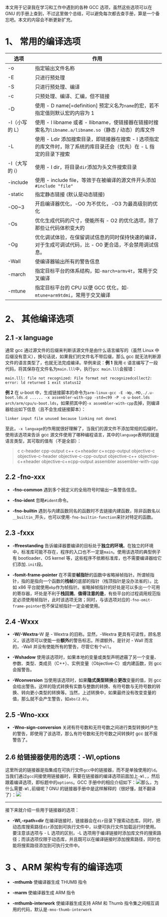 本文用于记录我在学习和工作中遇到的各种 GCC 选项，虽然这些选项可以在 GNU 的手册上查到，不过这里做个总结，可以避免每次都去查手册，算是一个备忘吧。本文的内容会不断更新扩充。

1、 常用的编译选项
==========

<table><thead><tr><th>选项</th><th>作用</th></tr></thead><tbody><tr><td>-o</td><td>指定输出文件名称</td></tr><tr><td>-E</td><td>只进行预处理</td></tr><tr><td>-S</td><td>只进行预处理、编译</td></tr><tr><td>-c</td><td>只预处理、编译、汇编，但不链接</td></tr><tr><td>-D</td><td>使用 - D name[=definition] 预定义名为<code>name</code>的宏，若不指定值则默认宏的内容为 1</td></tr><tr><td>-l（小写的 L）</td><td>使用 - l libname 或者 - llibname，使链接器在链接时搜索名为<code>libname.a/libname.so</code>（静态 / 动态）的库文件</td></tr><tr><td>-L</td><td>使用 - Ldir 添加搜索目录，即链接器在搜索 - l 选项指定的库文件时，除了系统的库目录还会（优先）在 - L 指定的目录下搜索</td></tr><tr><td>-I（大写的 i）</td><td>使用 - I dir，将目录<code>dir</code>添加为头文件搜索目录</td></tr><tr><td>-include</td><td>使用 - include file，等效于在被编译的源文件开头添加<code>#include "file"</code></td></tr><tr><td>-static</td><td>指定静态链接 (默认是动态链接)</td></tr><tr><td>-O0~3</td><td>开启编译器优化，-O0 为不优化，-O3 为最高级别的优化</td></tr><tr><td>-Os</td><td>优化生成代码的尺寸，使能所有 - O2 的优化选项，除了那些让代码体积变大的</td></tr><tr><td>-Og</td><td>优化调试体验，在保留调试信息的同时保持快速的编译，对于生成可调试代码，比 - O0 更合适，不会禁用调试信息。</td></tr><tr><td>-Wall</td><td>使编译器输出所有的警告信息</td></tr><tr><td>-march</td><td>指定目标平台的体系结构，如<code>-march=armv4t</code>，常用于交叉编译</td></tr><tr><td>-mtune</td><td>指定目标平台的 CPU 以便 GCC 优化，如<code>-mtune=arm9tdmi</code>，常用于交叉编译</td></tr></tbody></table>

2、 其他编译选项
=========

2.1 -x language
---------------

通常 gcc 通过源文件的后缀来判断该源文件是由什么语言编写的（虽然 Linux 中后缀没有意义），换句话说，如果我们的文件名不带后缀，那么 gcc 就无法判断源文件的语言类型了，也就无法完成编译。举例来说：**例 1** 我用 c 语言编写了一段代码，将其保存在文件名为`main.lll`中，执行`gcc main.lll`会报错：

```
main.lll: file not recognized: File format not recognizedcollect2: error: ld returned 1 exit status12
```

**例 2** 在 u-boot 中，生成链接脚本的命令为`arm-linux-gcc -E -Wp,-MD,./.u-boot.lds.d ...... -x assembler-with-cpp -std=c99 -P -o u-boot.lds arch/arm/cpu/u-boot.lds`，如果把其中的`-x assembler-with-cpp`去掉，则编译器给出如下信息（且不会生成链接脚本）：

```
linker input file unused because linking not done1
```

至此，`-x language`的作用就很好理解了，当我们的源文件不添加常规的后缀时，使用该选项来告诉 gcc 源文件使用了哪种编程语言，其中的`language`表明的就是语言类型，其可取的值有（不是全部）：

> c c-header cpp-output c++ c+±header c+±cpp-output objective-c objective-c-header objective-c-cpp-output objective-c++ objective-c+±header objective-c+±cpp-output assembler assembler-with-cpp

2.2 -fno-xxx
------------

*   **-fno-common** 遇到多个弱定义的全局符号时输出一条警告信息。
    
*   **-fno-ident** 忽略`#ident`命令。
    
*   **-fno-builtin** 遇到与内建函数同名的函数时不去链接内建函数，除非函数名以`__builtin_`开头，也可以使用`-fno-builtin-function`来针对特定的函数。
    

2.3 -fxxx
---------

*   **-ffreestanding** 告诉编译器要编译的目标处于**独立的环境**。在独立的环境中，标准库可能不存在，程序的入口也不一定是`main`。使用该选项的典型例子有 bootloader、OS kernel 等，这些程序不依赖标准库，也不需要编译器给它们添加`.init`段。
    
*   **-fomit-frame-pointer** 在不需要**帧指针**的函数中省略掉帧指针。所谓帧指针，指的是指向一个函数的**栈帧**的底部的指针（栈顶指针是没办法省的）。比如 x86 平台就使用`ebp`作为帧指针。省略掉帧指针的好处是可以多出一个可用的寄存器，坏处是不利于**栈回溯**。**值得注意的是**，有些平台的过程调用规范指定必须使用帧指针，此时该选项无效；同时，与该选项对应的`-fno-omit-frame-pointer`也不保证帧指针一定会被使用。
    

2.4 -Wxxx
---------

*   **-W/-Wextra**-W 是 - Wextra 的旧称。显然，-Wextra 更具有可读性，顾名思义，该选项可以使能一些**额外**的警告标志。所谓额外，是针对 - Wall 而言的，-Wall 并没有使能所有的警告，尽管它有个`all`。
    
*   **-Wshadow** 使用该选项时，如果本地的变量或类型声明遮蔽了另一个变量、参数、类型、类成员（C++）、实例变量（Objective-C）或内建函数，则 gcc 会报警告。
    
*   **-Wconversion** 当使用该选项时，如果**隐式类型转换**会**更改**变量的值，则 gcc 会给出警告。这样的隐式转换有实数与整数的转换、有符号数与无符号数的转换、转向更小类型的转换等。当然，上述转换中，如果最终没有改变变量的值，那么就不会产生警告，如`abs(2.0)`。
    

2.5 -Wno-xxx
------------

*   **-Wno-sign-conversion** 关闭有符号数和无符号数之间进行类型转换时产生的警告，即使用了该选项，那么有符号数和无符号数之间转换时 gcc 就不报警告了。
    

2.6 给链接器使用的选项：-Wl,options
-------------------------

这里所说的链接器是指集成在可执行文件`gcc`中的链接器，而不是单独使用的`ld`。当我们通过`gcc`间接使用链接器时，需要在链接器的编译选项前面加上`-Wl,`，然后跟着编译选项，即标题中的`options`。GCC 手册中的相应介绍如下：![](https://mmbiz.qpic.cn/mmbiz_png/wqfIPAmgib2UfI3iaeUKEPG0RJ5mBMJwNIGjn6BG3ekVLib0a8uuM6HgQVpbWW0iadCgwOQrqe5F3Mu5xfgqKKPhnA/640?wx_fmt=png)那么，为什么需要`-Wl,`前缀呢？GNU 的链接器手册中是这样解释的（很好懂，就不翻译了）：![](https://mmbiz.qpic.cn/mmbiz_png/wqfIPAmgib2UfI3iaeUKEPG0RJ5mBMJwNIlLrlrDfIJuS9nr5ceIHLlmic0blKiaWUqnnLhMC6nfhjKibWW9AarerkQ/640?wx_fmt=png)

* * *

接下来就介绍一些用于链接器的选项：

*   **-Wl,-rpath=dir** 在编译链接时，链接器会在`dir`目录下搜索动态库。同时，把动态库搜索路径`dir`添加到可执行文件中，以便可执行文件加载运行时使用。要注意该选项与 - L 选项的区别，-L 选项用于编译链接时添加库文件的搜索路径；而该选项仅限于动态库，并且既可以在编译链接时添加搜索路径，同时也能将搜索路径添加到可执行文件中。
    

3 、ARM 架构专有的编译选项
================

*   **-mthumb** 使编译器生成 THUMB 指令
    
*   **-marm** 使编译器生成 ARM 指令
    
*   **-mthumb-interwork** 使编译器生成支持 ARM 和 Thumb 指令集之间相互调用的代码，默认是`-mno-thumb-interwork`
